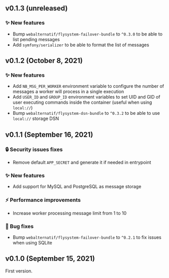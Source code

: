 ## v0.1.3 (unreleased)

### ✨ New features

* Bump `webalternatif/flysystem-failover-bundle` to `^0.3.0` to be able to list pending messages
* Add `symfony/serializer` to be able to format the list of messages

## v0.1.2 (October 8, 2021)

### ✨ New features

* Add `NB_MSG_PER_WORKER` environment variable to configure the number of messages a worker will process in a single execution
* Add `USER_ID` and `GROUP_ID` environment variables to set UID and GID of user executing commands inside the container (useful when using `local://`) 
* Bump `webalternatif/flysystem-dsn-bundle` to `^0.3.2` to be able to use `local://` storage DSN

## v0.1.1 (September 16, 2021)

### 🔒 Security issues fixes

  * Remove default `APP_SECRET` and generate it if needed in entrypoint

### ✨ New features

  * Add support for MySQL and PostgreSQL as message storage

### ⚡ Performance improvements

  * Increase worker processing message limit from 1 to 10

### 🐛 Bug fixes

  * Bump `webalternatif/flysystem-failover-bundle` to `^0.2.1` to fix issues when using SQLite

## v0.1.0 (September 15, 2021)

First version.
